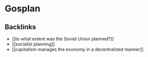 # Gosplan



## Backlinks

-   [[to what extent was the Soviet Union planned?]]
-   [[socialist planning]]
-   [[capitalism manages the economy in a decentralized manner]]
